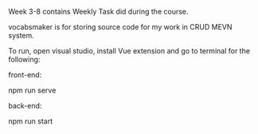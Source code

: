 Week 3-8 contains Weekly Task did during the course.

vocabsmaker is for storing source code for my work in CRUD MEVN system.

To run, open visual studio, install Vue extension and go to terminal for the following:

front-end:

npm run serve

back-end:

npm run start
